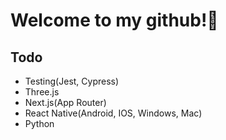 # Welcome to my github!👋

## Todo
- Testing(Jest, Cypress)
- Three.js
- Next.js(App Router)
- React Native(Android, IOS, Windows, Mac)
- Python
